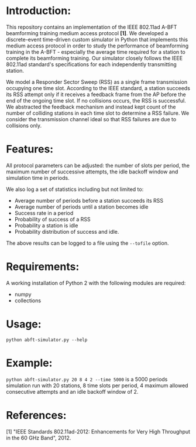 # Introduction:
This repository contains an implementation of the IEEE 802.11ad A-BFT beamforming training medium access protocol **[1]**. We developed a discrete-event time-driven custom simulator in Python that implements this medium access protocol in order to study the performance of beamforming training in the A-BFT - especially the average time required for a station to complete its beamforming training.
Our simulator closely follows the IEEE 802.11ad standard's specifications for each independently transmitting station.

We model a Responder Sector Sweep (RSS) as a single frame transmission occupying one time slot. 
According to the IEEE standard, a station succeeds its RSS attempt only if it receives a feedback frame from the AP before the end of the ongoing time slot. 
If no collisions occurs, the RSS is successful. 
We abstracted the feedback mechanism  and instead kept count of the number of colliding stations in each time slot to determine a RSS failure. 
We consider the transmission channel ideal so that RSS failures are due to collisions only.

# Features:
All protocol parameters can be adjusted: the number of slots per period, the maximum number of successive attempts, the idle backoff window  and simulation time in periods.

We also log a set of statistics including but not limited to:
- Average number of periods before a station succeeds its RSS
- Average number of periods until a station becomes idle
- Success rate in a period
- Probability of success of a RSS
- Probability a station is idle
- Probability distribution of success and idle.

The above results can be logged to a file using the `--tofile` option. 

# Requirements:
A working installation of Python 2 with the following modules are required:
- numpy
- collections

# Usage:
`python abft-simulator.py --help`

# Example:
`python abft-simulator.py 20 8 4 2 --time 5000` is a 5000 periods simulation run with 20 stations, 8 time slots per period, 4 maximum allowed consecutive attempts and an idle backoff window of 2.

# References:
[1] "IEEE Standards 802.11ad-2012: Enhancements for Very High Throughput in the 60 GHz Band", 2012.

